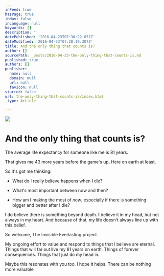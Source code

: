 ```yaml
---
inFeed: true
hasPage: true
inNav: false
inLanguage: null
keywords: []
description: ''
datePublished: '2016-04-23T07:30:22.851Z'
dateModified: '2016-04-23T07:28:19.307Z'
title: And the only thing that counts is?
author: []
sourcePath: _posts/2016-04-23-the-only-thing-that-counts-is.md
published: true
authors: []
publisher:
  name: null
  domain: null
  url: null
  favicon: null
starred: false
url: the-only-thing-that-counts-is/index.html
_type: Article

---
```

![](https://the-grid-user-content.s3-us-west-2.amazonaws.com/288dc85d-9aa5-4629-89aa-0d896fc54ae3.jpg)

# And the only thing that counts is?

The average life expectancy for someone like me is 81 years. 

That gives me 43 more years before the game's up. Here on earth at least.

So it's got me thinking:

* What do I really believe happens when I die? 

* What's most important between now and then?

* How am I making the most of _now_, especially if there is something bigger and better after I die? 

I do believe there is something beyond death. I believe it in my head, but not always in my heart. And because of that, my life doesn't always line up with this belief.

So welcome, The Invisible Everlasting project.

My ongoing effort to value and respond to things that I believe are eternal. Things that will far out live my 81 years on earth. Things of forever consequences. Things that just do my head in.

Maybe this resonates with you too. I hope it helps. There can be nothing more valuable